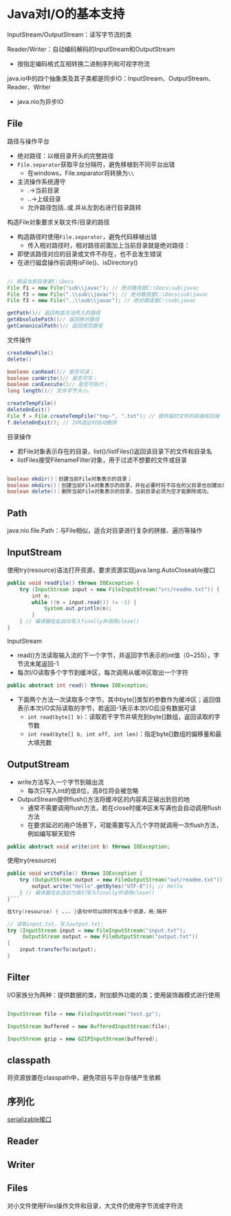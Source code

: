 # Java对I/O的基本支持

InputStream/OutputStream：读写字节流的类

Reader/Writer：自动编码解码的InputStream和OutputStream
- 按指定编码格式互相转换二进制序列和可视字符流


java.io中的四个抽象类及其子类都是同步IO：InputStream、OutputStream、Reader、Writer
- java.nio为异步IO


## File

路径与操作平台
- 绝对路径：以根目录开头的完整路径
- `File.separator`获取平台分隔符，避免移植到不同平台出错
  - 在windows，File.separator将转换为`\\`
- 主流操作系统遵守
  - .->当前目录
  - ..->上级目录
  - 允许路径包括..或.并从左到右进行目录跳转


构造File对象要求关联文件/目录的路径
- 构造路径时使用`File.separator`，避免代码移植出错
  - 传入相对路径时，相对路径前面加上当前目录就是绝对路径：
- 即使该路径对应的目录或文件不存在，也不会发生错误
- 在进行磁盘操作前调用isFile()、isDirectory()

```JAVA

// 假设当前目录是C:\Docs
File f1 = new File("sub\\javac"); // 绝对路径是C:\Docs\sub\javac
File f3 = new File(".\\sub\\javac"); // 绝对路径是C:\Docs\sub\javac
File f3 = new File("..\\sub\\javac"); // 绝对路径是C:\sub\javac

getPath()// 返回构造方法传入的路径
getAbsolutePath()// 返回绝对路径
getCanonicalPath()// 返回规范路径
```

文件操作
```JAVA
createNewFile()
delete()

boolean canRead()// 是否可读；
boolean canWrite()// 是否可写；
boolean canExecute()// 是否可执行；
long length()// 文件字节大小。

createTempFile()
deleteOnExit()
File f = File.createTempFile("tmp-", ".txt"); // 提供临时文件的前缀和后缀
f.deleteOnExit(); // JVM退出时自动删除
```

目录操作
- 若File对象表示存在的目录，list()/listFiles()返回该目录下的文件和目录名
- listFiles接受FilenameFilter对象，用于过滤不想要的文件或目录

```JAVA

boolean mkdir()：创建当前File对象表示的目录；
boolean mkdirs()：创建当前File对象表示的目录，并在必要时将不存在的父目录也创建出来；
boolean delete()：删除当前File对象表示的目录，当前目录必须为空才能删除成功。

```

## Path
java.nio.file.Path：与File相似，适合对目录进行复杂的拼接、遍历等操作

## InputStream


使用try(resource)语法打开资源，要求资源实现java.lang.AutoCloseable接口


```JAVA
public void readFile() throws IOException {
    try (InputStream input = new FileInputStream("src/readme.txt")) {
        int n;
        while ((n = input.read()) != -1) {
            System.out.println(n);
        }
    } // 编译器在此自动写入finally并调用close()
}

```

InputStream
-  read()方法读取输入流的下一个字节，并返回字节表示的int值（0~255），字节流末尾返回-1
-  每次I/O读取多个字节到缓冲区，每次调用从缓冲区取出一个字符
```JAVA
public abstract int read() throws IOException;
```
- 下面两个方法一次读取多个字节，其中byte[]类型的参数作为缓冲区；返回值表示本次I/O实际读取的字节，若返回-1表示本次I/O后没有数据可读
  - `int read(byte[] b)`：读取若干字节并填充到byte[]数组，返回读取的字节数
  - `int read(byte[] b, int off, int len)`：指定byte[]数组的偏移量和最大填充数

## OutputStream

- write方法写入一个字节到输出流
  - 每次只写入int的低8位，高8位将会被忽略
- OutputStream提供flush()方法将缓冲区的内容真正输出到目的地
  - 通常不需要调用flush方法，若在close时缓冲区未写满也会自动调用flush方法
  - 在要求延迟的用户场景下，可能需要写入几个字符就调用一次flush方法，例如编写聊天软件
```JAVA
public abstract void write(int b) throws IOException;

```
使用try(resource)
```JAVA
public void writeFile() throws IOException {
    try (OutputStream output = new FileOutputStream("out/readme.txt")) {
        output.write("Hello".getBytes("UTF-8")); // Hello
    } // 编译器在此自动为我们写入finally并调用close()
}```

在try(resource) { ... }语句中可以同时写出多个资源，用;隔开

// 读取input.txt，写入output.txt:
try (InputStream input = new FileInputStream("input.txt");
     OutputStream output = new FileOutputStream("output.txt"))
{
    input.transferTo(output); 
}
```
## Filter

I/O家族分为两种：提供数据的类，附加额外功能的类；使用装饰器模式进行使用

```JAVA

InputStream file = new FileInputStream("test.gz");

InputStream buffered = new BufferedInputStream(file);

InputStream gzip = new GZIPInputStream(buffered);

```

## classpath

将资源放置在classpath中，避免项目与平台存储产生依赖

## 序列化

<A HREF='#serializable接口'>serializable接口</A>

## Reader

## Writer

## Files

对小文件使用Files操作文件和目录，大文件仍使用字节流或字符流